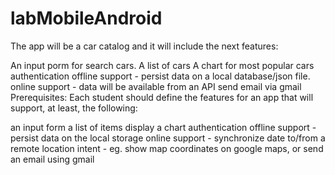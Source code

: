 # labMobileAndroid

The app will be a car catalog and it will include the next features:

An input porm for search cars.
A list of cars
A chart for most popular cars
authentication
offline support - persist data on a local database/json file.
online support - data will be available from an API
send email via gmail
Prerequisites: Each student should define the features for an app that will support, at least, the following:

an input form
a list of items
display a chart
authentication
offline support - persist data on the local storage
online support - synchronize date to/from a remote location
intent - eg. show map coordinates on google maps, or send an email using gmail
